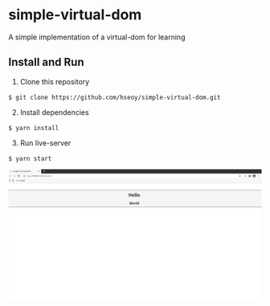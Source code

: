 # simple-virtual-dom

A simple implementation of a virtual-dom for learning

## Install and Run

1. Clone this repository

```
$ git clone https://github.com/hseoy/simple-virtual-dom.git
```

2. Install dependencies

```
$ yarn install
```

3. Run live-server

```
$ yarn start
```

![Desktop Preview](./images/desktop-preview.PNG)
